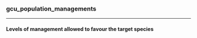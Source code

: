 ### gcu_population_managements



------
#### Levels of management allowed to favour the target species